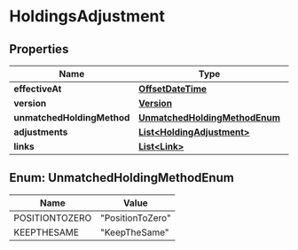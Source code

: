 

# HoldingsAdjustment

## Properties

Name | Type | Description | Notes
------------ | ------------- | ------------- | -------------
**effectiveAt** | [**OffsetDateTime**](OffsetDateTime.md) |  | 
**version** | [**Version**](Version.md) |  | 
**unmatchedHoldingMethod** | [**UnmatchedHoldingMethodEnum**](#UnmatchedHoldingMethodEnum) |  | 
**adjustments** | [**List&lt;HoldingAdjustment&gt;**](HoldingAdjustment.md) |  | 
**links** | [**List&lt;Link&gt;**](Link.md) |  |  [optional]



## Enum: UnmatchedHoldingMethodEnum

Name | Value
---- | -----
POSITIONTOZERO | &quot;PositionToZero&quot;
KEEPTHESAME | &quot;KeepTheSame&quot;



